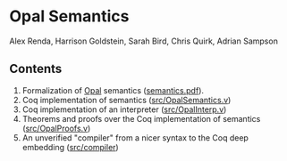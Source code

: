 # Opal Semantics

Alex Renda,
Harrison Goldstein,
Sarah Bird,
Chris Quirk,
Adrian Sampson

## Contents

1. Formalization of [Opal](https://capra.cs.cornell.edu/research/opal/) semantics ([semantics.pdf](semantics.pdf)).
2. Coq implementation of semantics ([src/OpalSemantics.v](src/OpalSemantics.v))
3. Coq implementation of an interpreter ([src/OpalInterp.v](src/OpalInterp.v))
4. Theorems and proofs over the Coq implementation of semantics ([src/OpalProofs.v](src/OpalProofs.v))
5. An unverified "compiler" from a nicer syntax to the Coq deep embedding ([src/compiler](src/compiler))
